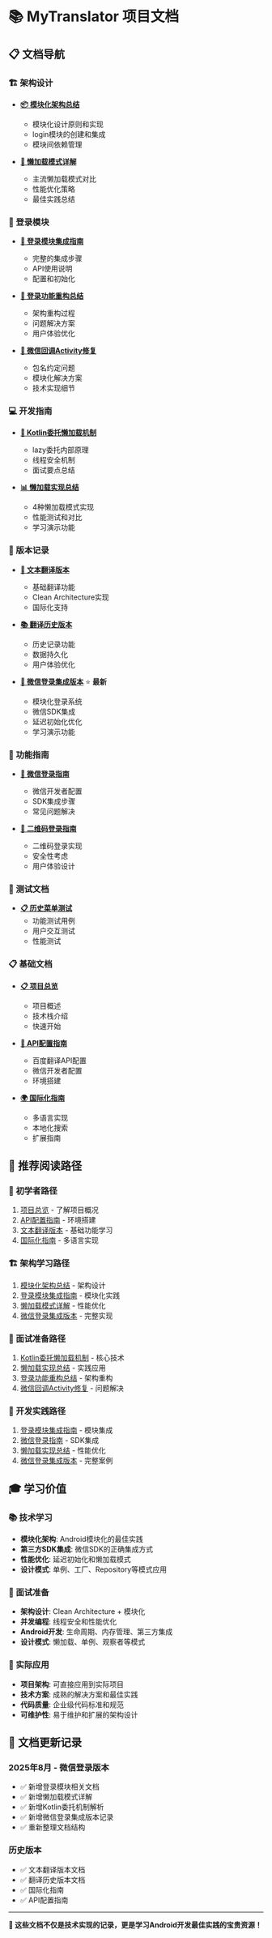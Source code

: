 # 📚 MyTranslator 项目文档

## 📋 文档导航

### **🏗️ 架构设计**
- **[📦 模块化架构总结](architecture/MODULARIZATION_SUMMARY.md)**
  - 模块化设计原则和实现
  - login模块的创建和集成
  - 模块间依赖管理

- **[🚀 懒加载模式详解](architecture/LAZY_INITIALIZATION_PATTERNS.md)**
  - 主流懒加载模式对比
  - 性能优化策略
  - 最佳实践总结

### **🔐 登录模块**
- **[📖 登录模块集成指南](modules/LOGIN_MODULE_INTEGRATION_GUIDE.md)**
  - 完整的集成步骤
  - API使用说明
  - 配置和初始化

- **[🔧 登录功能重构总结](modules/LOGIN_REFACTOR_SUMMARY.md)**
  - 架构重构过程
  - 问题解决方案
  - 用户体验优化

- **[🐛 微信回调Activity修复](modules/WECHAT_CALLBACK_FIX.md)**
  - 包名约定问题
  - 模块化解决方案
  - 技术实现细节

### **💻 开发指南**
- **[🎯 Kotlin委托懒加载机制](development/KOTLIN_LAZY_DELEGATE_MECHANISM.md)**
  - lazy委托内部原理
  - 线程安全机制
  - 面试要点总结

- **[📊 懒加载实现总结](development/LAZY_LOADING_IMPLEMENTATION_SUMMARY.md)**
  - 4种懒加载模式实现
  - 性能测试和对比
  - 学习演示功能

### **📝 版本记录**
- **[📱 文本翻译版本](branches/textTranslation.md)**
  - 基础翻译功能
  - Clean Architecture实现
  - 国际化支持

- **[📚 翻译历史版本](branches/translationHistory.md)**
  - 历史记录功能
  - 数据持久化
  - 用户体验优化

- **[🔐 微信登录集成版本](branches/wechat_login_integration.md)** ⭐ **最新**
  - 模块化登录系统
  - 微信SDK集成
  - 延迟初始化优化
  - 学习演示功能

### **🎯 功能指南**
- **[🔐 微信登录指南](features/wechat_login_guide.md)**
  - 微信开发者配置
  - SDK集成步骤
  - 常见问题解决

- **[📱 二维码登录指南](features/qrcode_login_guide.md)**
  - 二维码登录实现
  - 安全性考虑
  - 用户体验设计

### **🧪 测试文档**
- **[📋 历史菜单测试](testing/history_menu_test.md)**
  - 功能测试用例
  - 用户交互测试
  - 性能测试

### **📋 基础文档**
- **[📋 项目总览](PROJECT_OVERVIEW.md)**
  - 项目概述
  - 技术栈介绍
  - 快速开始

- **[🔧 API配置指南](API_SETUP_GUIDE.md)**
  - 百度翻译API配置
  - 微信开发者配置
  - 环境搭建

- **[🌍 国际化指南](internationalization-guide.md)**
  - 多语言实现
  - 本地化搜索
  - 扩展指南

## 🎯 推荐阅读路径

### **🔰 初学者路径**
1. [项目总览](PROJECT_OVERVIEW.md) - 了解项目概况
2. [API配置指南](API_SETUP_GUIDE.md) - 环境搭建
3. [文本翻译版本](branches/textTranslation.md) - 基础功能学习
4. [国际化指南](internationalization-guide.md) - 多语言实现

### **🏗️ 架构学习路径**
1. [模块化架构总结](architecture/MODULARIZATION_SUMMARY.md) - 架构设计
2. [登录模块集成指南](modules/LOGIN_MODULE_INTEGRATION_GUIDE.md) - 模块化实践
3. [懒加载模式详解](architecture/LAZY_INITIALIZATION_PATTERNS.md) - 性能优化
4. [微信登录集成版本](branches/wechat_login_integration.md) - 完整实现

### **💼 面试准备路径**
1. [Kotlin委托懒加载机制](development/KOTLIN_LAZY_DELEGATE_MECHANISM.md) - 核心技术
2. [懒加载实现总结](development/LAZY_LOADING_IMPLEMENTATION_SUMMARY.md) - 实践应用
3. [登录功能重构总结](modules/LOGIN_REFACTOR_SUMMARY.md) - 架构重构
4. [微信回调Activity修复](modules/WECHAT_CALLBACK_FIX.md) - 问题解决

### **🔧 开发实践路径**
1. [登录模块集成指南](modules/LOGIN_MODULE_INTEGRATION_GUIDE.md) - 模块集成
2. [微信登录指南](features/wechat_login_guide.md) - SDK集成
3. [懒加载实现总结](development/LAZY_LOADING_IMPLEMENTATION_SUMMARY.md) - 性能优化
4. [微信登录集成版本](branches/wechat_login_integration.md) - 完整案例

## 🎓 学习价值

### **📚 技术学习**
- **模块化架构**: Android模块化的最佳实践
- **第三方SDK集成**: 微信SDK的正确集成方式
- **性能优化**: 延迟初始化和懒加载模式
- **设计模式**: 单例、工厂、Repository等模式应用

### **💼 面试准备**
- **架构设计**: Clean Architecture + 模块化
- **并发编程**: 线程安全和性能优化
- **Android开发**: 生命周期、内存管理、第三方集成
- **设计模式**: 懒加载、单例、观察者等模式

### **🚀 实际应用**
- **项目架构**: 可直接应用到实际项目
- **技术方案**: 成熟的解决方案和最佳实践
- **代码质量**: 企业级代码标准和规范
- **可维护性**: 易于维护和扩展的架构设计

## 🔄 文档更新记录

### **2025年8月 - 微信登录版本**
- ✅ 新增登录模块相关文档
- ✅ 新增懒加载模式详解
- ✅ 新增Kotlin委托机制解析
- ✅ 新增微信登录集成版本记录
- ✅ 重新整理文档结构

### **历史版本**
- ✅ 文本翻译版本文档
- ✅ 翻译历史版本文档
- ✅ 国际化指南
- ✅ API配置指南

---

**📖 这些文档不仅是技术实现的记录，更是学习Android开发最佳实践的宝贵资源！**
